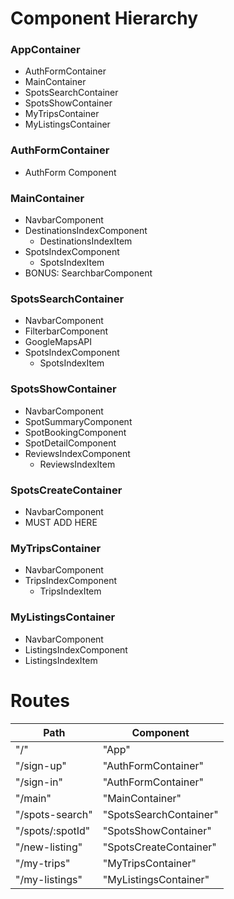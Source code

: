 # Component Hierarchy

### AppContainer

* AuthFormContainer
* MainContainer
* SpotsSearchContainer
* SpotsShowContainer
* MyTripsContainer
* MyListingsContainer

### AuthFormContainer

* AuthForm Component

### MainContainer

* NavbarComponent
* DestinationsIndexComponent
  * DestinationsIndexItem
* SpotsIndexComponent
  * SpotsIndexItem
* BONUS: SearchbarComponent

### SpotsSearchContainer

* NavbarComponent
* FilterbarComponent
* GoogleMapsAPI
* SpotsIndexComponent
  * SpotsIndexItem

### SpotsShowContainer

* NavbarComponent
* SpotSummaryComponent
* SpotBookingComponent
* SpotDetailComponent
* ReviewsIndexComponent
  * ReviewsIndexItem

### SpotsCreateContainer

* NavbarComponent
* MUST ADD HERE

### MyTripsContainer

* NavbarComponent
* TripsIndexComponent
  * TripsIndexItem

### MyListingsContainer

* NavbarComponent
* ListingsIndexComponent
* ListingsIndexItem

# Routes

| Path             | Component              |
| ---------------- | ---------------------- |
| "/"              | "App"                  |
| "/sign-up"       | "AuthFormContainer"    |
| "/sign-in"       | "AuthFormContainer"    |
| "/main"          | "MainContainer"        |
| "/spots-search"  | "SpotsSearchContainer" |
| "/spots/:spotId" | "SpotsShowContainer"   |
| "/new-listing"   | "SpotsCreateContainer" |
| "/my-trips"      | "MyTripsContainer"     |
| "/my-listings"   | "MyListingsContainer"
